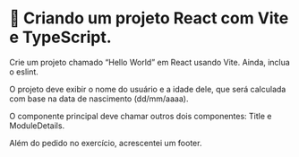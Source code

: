 # 🚀 Criando um projeto React com Vite e TypeScript.

Crie um projeto chamado “Hello World” em React usando Vite. Ainda, inclua o eslint.

O projeto deve exibir o nome do usuário e a idade dele, que será calculada com base na data de nascimento (dd/mm/aaaa).

O componente principal deve chamar outros dois componentes: Title e ModuleDetails.

Além do pedido no exercício, acrescentei um footer.
